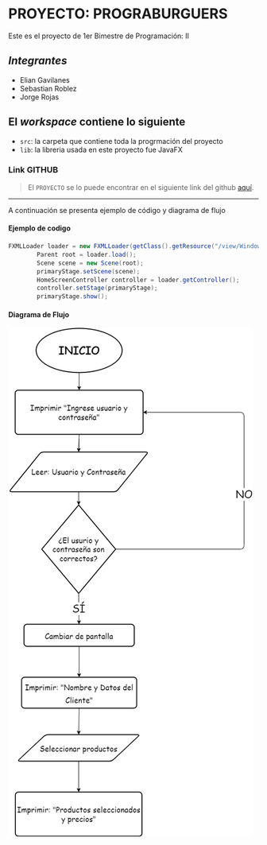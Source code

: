 # PROYECTO: PROGRABURGUERS

Este es el proyecto de 1er Bimestre de Programación: II

## *Integrantes*

* Elian Gavilanes
* Sebastian Roblez
* Jorge Rojas

## El *workspace* contiene lo siguiente

* `src`: la carpeta que contiene toda la progrmación del proyecto
* `lib`: la libreria usada en este proyecto fue JavaFX

### Link GITHUB

>El `PROYECTO` se lo puede encontrar en el siguiente link del github [aquí](https://github.com/elian18/FirstJavaFXProject.git "FirstJavaFXProject").
___
A continuación se presenta ejemplo de código y diagrama de flujo

#### Ejemplo de codigo

``` java
FXMLLoader loader = new FXMLLoader(getClass().getResource("/view/Window1.fxml"));
        Parent root = loader.load();
        Scene scene = new Scene(root);
        primaryStage.setScene(scene);
        HomeScreenController controller = loader.getController();
        controller.setStage(primaryStage);
        primaryStage.show();
```

#### Diagrama de Flujo

![DiagramadeFlujo](src/view/images/DiagramadeFlujo.png)
